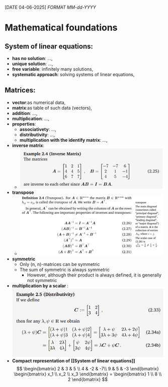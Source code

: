 [DATE 04-06-2025] *FORMAT MM-dd-YYYY*
# Mathematical foundations
## System of linear equations:
- **has no solution**: ...,
- **unique solution**: ...,
- **free variable**: infinitely many solutions,
- **systematic approach**: solving systems of linear equations,
## Matrices:
- **vector**:as numerical data,
- **matrix**:as table of such data (vectors),
- **addition**: ...,
- **multiplication**: ...,
- **properties**:
    - **associativety**: ...,
    - **distributivity**: ...,
    - **multiplication with the identify matrix**: ...,
- **inverse matrix**: 
    - ![describe inverse matrix](./images/inverse.png)
- **transpose**
    - ![describe transpose](./images/transpose.png)
- **symmetric**
    - Only (n, n)-matrices can be symmetric
    - The sum of symmetric is always symmetric
        - However, although their product is always defined, it is generally not symmetric
- **multiplication by a scalar** : ![Example](./images/multiplication_by_a_scalar.png)
- **Compact representation of [[System of linear equations]]**
$$
\begin{bmatrix}
2 & 3 & 5 \\
4 & -2 & -7\\
9 & 5 & -3
\end{bmatrix}
\begin{bmatrix}
x_1 \\
x_2 \\
x_3
\end{bmatrix}
=
\begin{bmatrix}
1 \\
8 \\
2
\end{bmatrix}
$$

